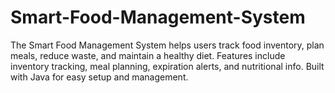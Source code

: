 # Smart-Food-Management-System
The Smart Food Management System helps users track food inventory, plan meals, reduce waste, and maintain a healthy diet. Features include inventory tracking, meal planning, expiration alerts, and nutritional info. Built with Java for easy setup and management.
